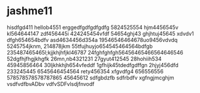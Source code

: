 # jashme11
hisdfgd411
hellob4551
erggedfgdfgdfgdfg
5824525554
hjm4456545v
kl564644147
zdf456445i
424245454vfdf
54654ghj43
ghjhtuj45645 xdvdv1
dfgh654654bdfv
asd4634456d354a
19546546464678uo9456vdvdq
5245754jknm,
214878jkm
55tfujhuyjo654545464564bdfgb
235487465465l;kjjkhjhfjkl46787
24fghfghfgh56456465466564646546
52dgfhjfhgjkhgfk
26mn,nb4321231
27gyut412545
28hohiih534
45945856464
30ljkhkhjh654vfeddf
1gfhijk45tdedfgdffgn
2hjyj456dfd
233245445
6545646454564
rety456354
xfgvdfg4
656556556
578578578578787865
45645612
sdfgbdzfb
sdfrbdfv
xgfngjmcghjm
vsdfvdfbvADbv
vdfvSDFvlsdjfnvodf
